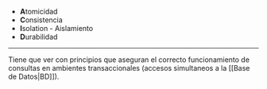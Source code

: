 - **A**tomicidad
- **C**onsistencia
- **I**solation - Aislamiento
- **D**urabilidad
***
Tiene que ver con principios que aseguran el correcto funcionamiento de consultas en ambientes transaccionales (accesos simultaneos a la [[Base de Datos|BD]]).